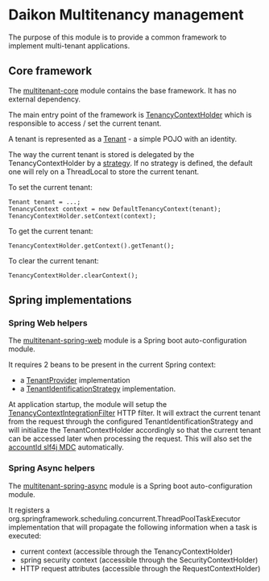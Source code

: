 # Daikon Multitenancy management

The purpose of this module is to provide a common framework to implement multi-tenant applications.

## Core framework

The [multitenant-core](multitenant-core) module contains the base framework. It has no external dependency.

The main entry point of the framework is [TenancyContextHolder](multitenant-core/src/main/java/org/talend/daikon/multitenant/context/TenancyContextHolder.java)
which is responsible to access / set the current tenant.

A tenant is represented as a [Tenant](multitenant-core/src/main/java/org/talend/daikon/multitenant/core/Tenant.java) - a simple POJO with an identity.

The way the current tenant is stored is delegated by the TenancyContextHolder by a [strategy](multitenant-core/src/main/java/org/talend/daikon/multitenant/context/TenancyContextHolderStrategy.java).
If no strategy is defined, the default one will rely on a ThreadLocal to store the current tenant.

To set the current tenant:

```
Tenant tenant = ...;
TenancyContext context = new DefaultTenancyContext(tenant);
TenancyContextHolder.setContext(context); 
```

To get the current tenant:

```
TenancyContextHolder.getContext().getTenant();
```

To clear the current tenant:

```
TenancyContextHolder.clearContext();
```

## Spring implementations

### Spring Web helpers

The [multitenant-spring-web](multitenant-spring-web) module is a Spring boot auto-configuration module. 

It requires 2 beans to be present in the current Spring context:
- a [TenantProvider](multitenant-core/src/main/java/org/talend/daikon/multitenant/provider/TenantProvider.java) implementation
- a [TenantIdentificationStrategy](multitenant-spring-web/src/main/java/org/talend/daikon/multitenant/web/TenantIdentificationStrategy.java) implementation.

At application startup, the module will setup the 
 [TenancyContextIntegrationFilter](multitenant-spring-web/src/main/java/org/talend/daikon/multitenant/web/TenancyContextIntegrationFilter.java) HTTP filter. 
 It will extract the current tenant from the request through the configured TenantIdentificationStrategy and will initialize the TenantContextHolder accordingly
 so that the current tenant can be accessed later when processing the request. This will also set the [accountId slf4j MDC](https://github.com/Talend/daikon/blob/e4b9d2190bd71aa0ab52b8b5ef8ab9458021c437/daikon-logging/logging-event-layout/src/main/java/org/talend/daikon/logging/event/field/MdcKeys.java#L11) automatically.
 
 
### Spring Async helpers

The [multitenant-spring-async](multitenant-spring-async) module is a Spring boot auto-configuration module.

It registers a org.springframework.scheduling.concurrent.ThreadPoolTaskExecutor implementation that will propagate the following information when a task is executed:
- current context (accessible through the TenancyContextHolder)
- spring security context (accessible through the SecurityContextHolder)
- HTTP request attributes (accessible through the RequestContextHolder)
